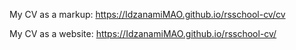 My CV as a markup: https://IdzanamiMAO.github.io/rsschool-cv/cv


My CV as a website: https://IdzanamiMAO.github.io/rsschool-cv/